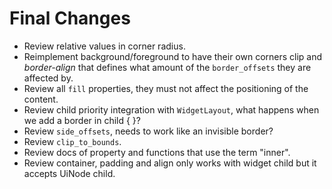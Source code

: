 # Final Changes


* Review relative values in corner radius.
* Reimplement background/foreground to have their own corners clip and *border-align* that defines what amount of the 
  `border_offsets` they are affected by.
* Review all `fill` properties, they must not affect the positioning of the content.
* Review child priority integration with `WidgetLayout`, what happens when we add a border in child { }?
* Review `side_offsets`, needs to work like an invisible border? 
* Review `clip_to_bounds`.
* Review docs of property and functions that use the term "inner".
* Review container, padding and align only works with widget child but it accepts UiNode child.